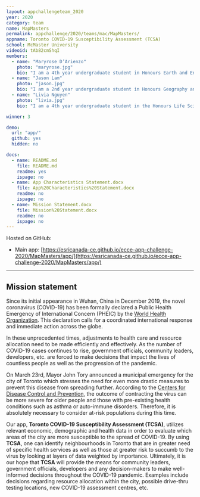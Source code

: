 ```yaml
---
layout: appchallengeteam_2020
year: 2020
category: team
name: MapMasters
permalink: appchallenge/2020/teams/mac/MapMasters/
appname: Toronto COVID-19 Susceptibility Assessment (TCSA)
school: McMaster University
videoid: tAb82cmShqI
members:
  - name: "Maryrose D’Arienzo"
    photo: "maryrose.jpg"
    bio: "I am a 4th year undergraduate student in Honours Earth and Environmental Science pursuing a minor in GIS. I am interested in GIS applications to improve the social and environmental challenges we face, resulting from the coexistence of biodiversity, industry, and human population. The app challenge is an exciting opportunity to collaborate with my peers on current issues, as I am seeking challenges to apply my skills learned in the classroom. Additional hobbies include film photography, playing guitar, and hiking."
  - name: "Jason Lam"
    photo: "jason.jpg"
    bio: "I am a 2nd year undergraduate student in Honours Geography and Environmental Science pursuing a minor in GIS. I am currently enrolled in an advanced raster and remote sensing course and I plan on taking many more similar courses in the future. I am interested in pursuing a career specializing in GIS. My interest in this field was first sparked by multiple presentations done by Pat DeLuca in first year. I enjoy sports and online games in my free time. Being only in second year, I think this challenge is the perfect chance for me to work with peers above me and gain experience that will help me succeed in both my future classes as well as the workplace."
  - name: "Livia Nguyen"
    photo: "livia.jpg"
    bio: "I am a 4th year undergraduate student in the Honours Life Science program pursuing a minor in GIS. Throughout my studies, I have taken a variety of courses including Environmental Change & Human Health and Global Human Health & Disease which I hope to apply to this challenge. In the future, I would like to become a biomedical illustrator as I am interested in the visualization of science and data. Outside of class, I enjoy watercolour painting, sketching wildlife and playing video games."

winner: 3

demo:
  url: "app/"
  github: yes
  hidden: no

docs:
  - name: README.md
    file: README.md
    readme: yes
    ispage: no
  - name: App Characteristics Statement.docx
    file: App%20Characteristics%20Statement.docx
    readme: no
    ispage: no
  - name: Mission Statement.docx
    file: Mission%20Statement.docx
    readme: no
    ispage: no
---
```


Hosted on GitHub:

- Main app: [https://esricanada-ce.github.io/ecce-app-challenge-2020/MapMasters/app/](https://esricanada-ce.github.io/ecce-app-challenge-2020/MapMasters/app/)

---

## Mission statement

Since its initial appearance in Wuhan, China in December 2019, the novel coronavirus (COVID-19) has been formally declared a Public Health Emergency of International Concern (PHEIC) by the [World Health Organization](https://www.who.int/emergencies/diseases/novel-coronavirus-2019/events-as-they-happen). This declaration calls for a coordinated international response and immediate action across the globe.

In these unprecedented times, adjustments to health care and resource allocation need to be made efficiently and effectively. As the number of COVID-19 cases continues to rise, government officials, community leaders, developers, etc. are forced to make decisions that impact the lives of countless people as well as the progression of the pandemic.

On March 23rd, Mayor John Tory announced a municipal emergency for the city of Toronto which stresses the need for even more drastic measures to prevent this disease from spreading further. According to the [Centers for Disease Control and Prevention](https://www.cdc.gov/coronavirus/2019-ncov/specific-groups/high-risk-complications.html), the outcome of contracting the virus can be more severe for older people and those with pre-existing health conditions such as asthma or auto-immune disorders. Therefore, it is absolutely necessary to consider at-risk populations during this time.

Our app, **Toronto COVID-19 Susceptibility Assessment (TCSA)**, utilizes relevant economic, demographic and health data in order to evaluate which areas of the city are more susceptible to the spread of COVID-19. By using **TCSA**, one can identify neighbourhoods in Toronto that are in greater need of specific health services as well as those at greater risk to succumb to the virus by looking at layers of data weighted by importance. Ultimately, it is our hope that **TCSA** will provide the means for community leaders, government officials, developers and any decision-makers to make well-informed decisions throughout the COVID-19 pandemic. Examples include decisions regarding resource allocation within the city, possible drive-thru testing locations, new COVID-19 assessment centres, etc. 

